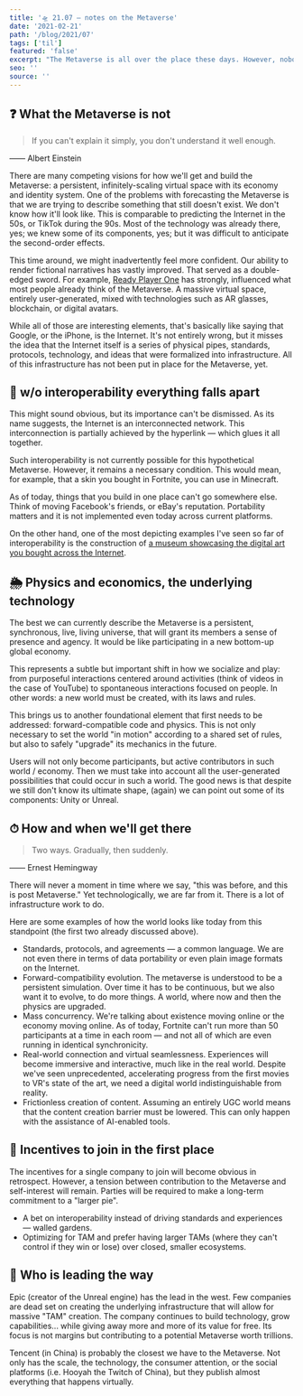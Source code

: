 ```yaml
---
title: '🛸 21.07 — notes on the Metaverse'
date: '2021-02-21'
path: '/blog/2021/07'
tags: ['til']
featured: 'false'
excerpt: "The Metaverse is all over the place these days. However, nobody seems to know what they're talking about. This is a brief summary of everything I've learned so far around the topic."
seo: ''
source: ''
---
```


## ❓ What the Metaverse is not

> If you can't explain it simply, you don't understand it well enough.

—— Albert Einstein

There are many competing visions for how we'll get and build the Metaverse: a persistent, infinitely-scaling virtual space with its economy and identity system. One of the problems with forecasting the Metaverse is that we are trying to describe something that still doesn't exist. We don't know how it'll look like. This is comparable to predicting the Internet in the 50s, or TikTok during the 90s. Most of the technology was already there, yes; we knew some of its components, yes; but it was difficult to anticipate the second-order effects.

This time around, we might inadvertently feel more confident. Our ability to render fictional narratives has vastly improved. That served as a double-edged sword. For example, [Ready Player One](/blog/2018/ready-player-one) has strongly, influenced what most people already think of the Metaverse. A massive virtual space, entirely user-generated, mixed with technologies such as AR glasses, blockchain, or digital avatars.

While all of those are interesting elements, that's basically like saying that Google, or the iPhone, is the Internet. It's not entirely wrong, but it misses the idea that the Internet itself is a series of physical pipes, standards, protocols, technology, and ideas that were formalized into infrastructure. All of this infrastructure has not been put in place for the Metaverse, yet.

## 🛵 w/o interoperability everything falls apart

This might sound obvious, but its importance can't be dismissed. As its name suggests, the Internet is an interconnected network. This interconnection is partially achieved by the hyperlink — which glues it all together.

Such interoperability is not currently possible for this hypothetical Metaverse. However, it remains a necessary condition. This would mean, for example, that a skin you bought in Fortnite, you can use in Minecraft.

As of today, things that you build in one place can't go somewhere else. Think of moving Facebook's friends, or eBay's reputation. Portability matters and it is not implemented even today across current platforms.

On the other hand, one of the most depicting examples I've seen so far of interoperability is the construction of [a museum showcasing the digital art you bought across the Internet](https://somniumspace.com/parcel/3397).

## 🌦 Physics and economics, the underlying technology

The best we can currently describe the Metaverse is a persistent, synchronous, live, living universe, that will grant its members a sense of presence and agency. It would be like participating in a new bottom-up global economy.

This represents a subtle but important shift in how we socialize and play: from purposeful interactions centered around activities (think of videos in the case of YouTube) to spontaneous interactions focused on people. In other words: a new world must be created, with its laws and rules.

This brings us to another foundational element that first needs to be addressed: forward-compatible code and physics. This is not only necessary to set the world "in motion" according to a shared set of rules, but also to safely "upgrade" its mechanics in the future.

Users will not only become participants, but active contributors in such world / economy. Then we must take into account all the user-generated possibilities that could occur in such a world. The good news is that despite we still don't know its ultimate shape, (again) we can point out some of its components: Unity or Unreal.

## ⏱ How and when we'll get there

> Two ways. Gradually, then suddenly.

—— Ernest Hemingway

There will never a moment in time where we say, "this was before, and this is post Metaverse." Yet technologically, we are far from it. There is a lot of infrastructure work to do.

Here are some examples of how the world looks like today from this standpoint (the first two already discussed above).

- Standards, protocols, and agreements — a common language. We are not even there in terms of data portability or even plain image formats on the Internet.
- Forward-compatibility evolution. The metaverse is understood to be a persistent simulation. Over time it has to be continuous, but we also want it to evolve, to do more things. A world, where now and then the physics are upgraded.
- Mass concurrency. We're talking about existence moving online or the economy moving online. As of today, Fortnite can't run more than 50 participants at a time in each room — and not all of which are even running in identical synchronicity.
- Real-world connection and virtual seamlessness. Experiences will become immersive and interactive, much like in the real world. Despite we've seen unprecedented, accelerating progress from the first movies to VR's state of the art, we need a digital world indistinguishable from reality.
- Frictionless creation of content. Assuming an entirely UGC world means that the content creation barrier must be lowered. This can only happen with the assistance of AI-enabled tools.

## 🤔 Incentives to join in the first place

The incentives for a single company to join will become obvious in retrospect. However, a tension between contribution to the Metaverse and self-interest will remain. Parties will be required to make a long-term commitment to a "larger pie".

- A bet on interoperability instead of driving standards and experiences — walled gardens.
- Optimizing for TAM and prefer having larger TAMs (where they can't control if they win or lose) over closed, smaller ecosystems.

## 🏁 Who is leading the way

Epic (creator of the Unreal engine) has the lead in the west. Few companies are dead set on creating the underlying infrastructure that will allow for massive "TAM" creation. The company continues to build technology, grow capabilities... while giving away more and more of its value for free. Its focus is not margins but contributing to a potential Metaverse worth trillions.

Tencent (in China) is probably the closest we have to the Metaverse. Not only has the scale, the technology, the consumer attention, or the social platforms (i.e. Hooyah the Twitch of China), but they publish almost everything that happens virtually.
